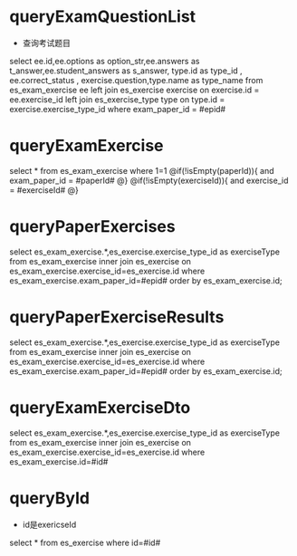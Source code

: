 queryExamQuestionList
===
* 查询考试题目

select ee.id,ee.options as option_str,ee.answers as t_answer,ee.student_answers as s_answer,
    type.id as type_id , ee.correct_status , exercise.question,type.name as type_name
from es_exam_exercise ee
left join es_exercise exercise on exercise.id = ee.exercise_id 
left join es_exercise_type type on type.id = exercise.exercise_type_id
where exam_paper_id = #epid#


queryExamExercise
===
select * from 
es_exam_exercise where 1=1
@if(!isEmpty(paperId)){
 and exam_paper_id = #paperId#
@}
@if(!isEmpty(exerciseId)){
 and exercise_id = #exerciseId#
@}


queryPaperExercises
===
select es_exam_exercise.*,es_exercise.exercise_type_id as exerciseType
from es_exam_exercise inner join es_exercise
on es_exam_exercise.exercise_id=es_exercise.id
where es_exam_exercise.exam_paper_id=#epid#
order by es_exam_exercise.id;

queryPaperExerciseResults
===
select es_exam_exercise.*,es_exercise.exercise_type_id as exerciseType
from es_exam_exercise inner join es_exercise
on es_exam_exercise.exercise_id=es_exercise.id
where es_exam_exercise.exam_paper_id=#epid#
order by es_exam_exercise.id;

queryExamExerciseDto
===
select es_exam_exercise.*,es_exercise.exercise_type_id as exerciseType
from es_exam_exercise inner join es_exercise
on es_exam_exercise.exercise_id=es_exercise.id
where es_exam_exercise.id=#id#


queryById
===
* id是exericseId

select * from es_exercise where id=#id#